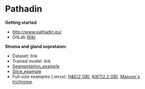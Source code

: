 # Pathadin

**Getting started**
* http://www.pathadin.eu/
* GitLab [Wiki](https://gitlab.com/Digipathology/Pathadin/-/wikis/home)

**Stroma and gland seprataion:**
* Dataset: link
* Trained model: link
* [Segmentation_example](https://colab.research.google.com/drive/1kc9mKy1ldCQCFXIzy8l_tqGC2FGLcqOd)
* [Slice_example](https://drive.google.com/file/d/107Pyqbz2FIkyQTAAXsebK-nkWh0O5BQN/view?usp=sharing)
* Full-size examples (.mrxs): [H&E(2 GB)](https://www.pathadin.eu/pathadin/HemEosin.zip), [Ki67(2.2 GB)](https://www.pathadin.eu/pathadin/Ki67.zip), [Masson`s trichrome](https://www.pathadin.eu/pathadin/Massons.zip).